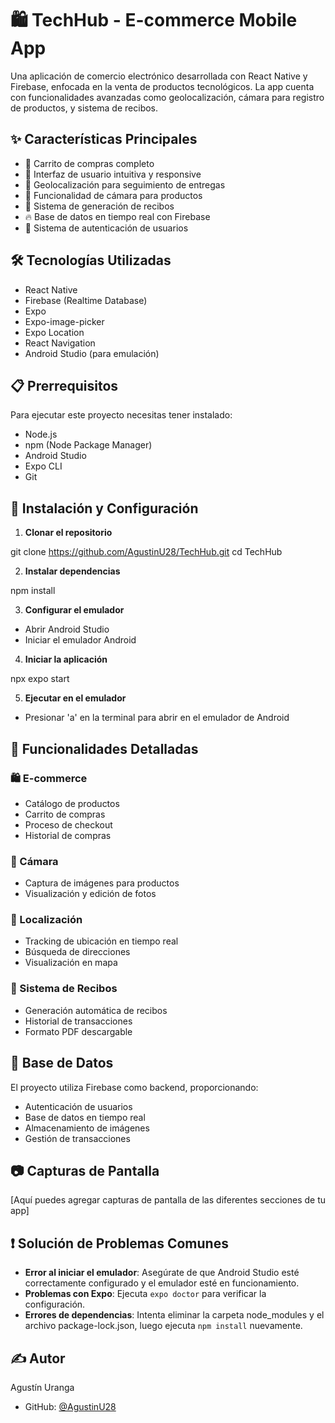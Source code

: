 # 🛍️ TechHub - E-commerce Mobile App

Una aplicación de comercio electrónico desarrollada con React Native y Firebase, enfocada en la venta de productos tecnológicos. La app cuenta con funcionalidades avanzadas como geolocalización, cámara para registro de productos, y sistema de recibos.

## ✨ Características Principales

- 🛒 Carrito de compras completo
- 📱 Interfaz de usuario intuitiva y responsive
- 📍 Geolocalización para seguimiento de entregas
- 📸 Funcionalidad de cámara para productos
- 🧾 Sistema de generación de recibos
- 🔥 Base de datos en tiempo real con Firebase
- 👤 Sistema de autenticación de usuarios

## 🛠️ Tecnologías Utilizadas

- React Native
- Firebase (Realtime Database)
- Expo
- Expo-image-picker
- Expo Location
- React Navigation
- Android Studio (para emulación)

## 📋 Prerrequisitos

Para ejecutar este proyecto necesitas tener instalado:

- Node.js
- npm (Node Package Manager)
- Android Studio
- Expo CLI
- Git

## 🚀 Instalación y Configuración

1. **Clonar el repositorio**

git clone https://github.com/AgustinU28/TechHub.git
cd TechHub


2. **Instalar dependencias**

npm install


3. **Configurar el emulador**
- Abrir Android Studio
- Iniciar el emulador Android

4. **Iniciar la aplicación**

npx expo start


5. **Ejecutar en el emulador**
- Presionar 'a' en la terminal para abrir en el emulador de Android

## 📱 Funcionalidades Detalladas

### 🛍️ E-commerce
- Catálogo de productos
- Carrito de compras
- Proceso de checkout
- Historial de compras

### 📸 Cámara
- Captura de imágenes para productos
- Visualización y edición de fotos

### 📍 Localización
- Tracking de ubicación en tiempo real
- Búsqueda de direcciones
- Visualización en mapa

### 🧾 Sistema de Recibos
- Generación automática de recibos
- Historial de transacciones
- Formato PDF descargable

## 💾 Base de Datos

El proyecto utiliza Firebase como backend, proporcionando:
- Autenticación de usuarios
- Base de datos en tiempo real
- Almacenamiento de imágenes
- Gestión de transacciones

## 📷 Capturas de Pantalla

[Aquí puedes agregar capturas de pantalla de las diferentes secciones de tu app]



## ❗ Solución de Problemas Comunes

- **Error al iniciar el emulador**: Asegúrate de que Android Studio esté correctamente configurado y el emulador esté en funcionamiento.
- **Problemas con Expo**: Ejecuta `expo doctor` para verificar la configuración.
- **Errores de dependencias**: Intenta eliminar la carpeta node_modules y el archivo package-lock.json, luego ejecuta `npm install` nuevamente.

## ✍️ Autor

Agustín Uranga
- GitHub: [@AgustinU28](https://github.com/AgustinU28)



